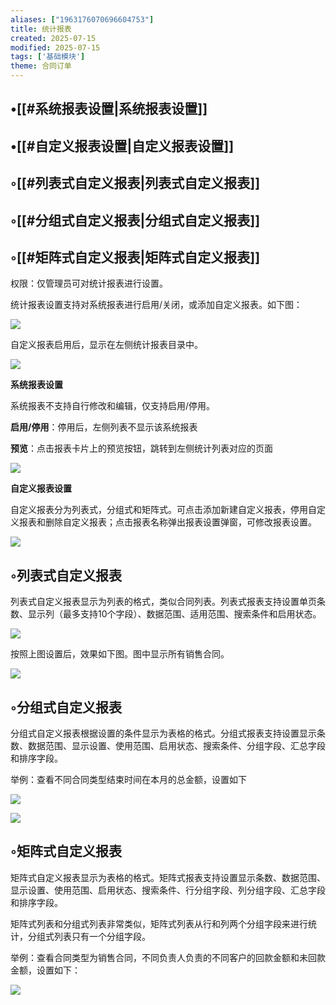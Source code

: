 ```yaml
---
aliases: ["1963176070696604753"]
title: 统计报表
created: 2025-07-15
modified: 2025-07-15
tags: ['基础模块']
theme: 合同订单
---
```


## •[[#系统报表设置|系统报表设置]]

## •[[#自定义报表设置|自定义报表设置]]

## ◦[[#列表式自定义报表|列表式自定义报表]]

## ◦[[#分组式自定义报表|分组式自定义报表]]

## ◦[[#矩阵式自定义报表|矩阵式自定义报表]]

权限：仅管理员可对统计报表进行设置。

统计报表设置支持对系统报表进行启用/关闭，或添加自定义报表。如下图：

![](https://myhelpdoc.oss-cn-heyuan.aliyuncs.com/mdimages/185f6da747415a51cddc8a46482e1f49.jpg)

自定义报表启用后，显示在左侧统计报表目录中。

![](https://myhelpdoc.oss-cn-heyuan.aliyuncs.com/mdimages/47bc229d5ed8bd33246420c92c4c067a.jpg)

**系统报表设置**

系统报表不支持自行修改和编辑，仅支持启用/停用。

**启用/停用**：停用后，左侧列表不显示该系统报表

**预览**：点击报表卡片上的预览按钮，跳转到左侧统计列表对应的页面

**![](https://myhelpdoc.oss-cn-heyuan.aliyuncs.com/mdimages/306c41614fc252a3d018b65a9b1fadef.jpg)**

**自定义报表设置**

自定义报表分为列表式，分组式和矩阵式。可点击添加新建自定义报表，停用自定义报表和删除自定义报表；点击报表名称弹出报表设置弹窗，可修改报表设置。

![](https://myhelpdoc.oss-cn-heyuan.aliyuncs.com/mdimages/390c2084b0c6cd5c8e275c67064a8b90.jpg)

## ◦列表式自定义报表

列表式自定义报表显示为列表的格式，类似合同列表。列表式报表支持设置单页条数、显示列（最多支持10个字段）、数据范围、适用范围、搜索条件和启用状态。

![](https://myhelpdoc.oss-cn-heyuan.aliyuncs.com/mdimages/5d1e524c1b882351f723c5fe51165085.jpg)

按照上图设置后，效果如下图。图中显示所有销售合同。

![](https://myhelpdoc.oss-cn-heyuan.aliyuncs.com/mdimages/8f3b83803d566e14214684f76b08270c.jpg)

## ◦分组式自定义报表

分组式自定义报表根据设置的条件显示为表格的格式。分组式报表支持设置显示条数、数据范围、显示设置、使用范围、启用状态、搜索条件、分组字段、汇总字段和排序字段。

举例：查看不同合同类型结束时间在本月的总金额，设置如下

![](https://myhelpdoc.oss-cn-heyuan.aliyuncs.com/mdimages/f251a4ffdf7209e06b3255e63cdbfa3e.jpg)

![](https://myhelpdoc.oss-cn-heyuan.aliyuncs.com/mdimages/30fdc0d77eaba6fe6a16431f203447e7.jpg)

## ◦矩阵式自定义报表

矩阵式自定义报表显示为表格的格式。矩阵式报表支持设置显示条数、数据范围、显示设置、使用范围、启用状态、搜索条件、行分组字段、列分组字段、汇总字段和排序字段。

矩阵式列表和分组式列表非常类似，矩阵式列表从行和列两个分组字段来进行统计，分组式列表只有一个分组字段。

举例：查看合同类型为销售合同，不同负责人负责的不同客户的回款金额和未回款金额，设置如下：

![](https://myhelpdoc.oss-cn-heyuan.aliyuncs.com/mdimages/46bd812c77d8018538104a68c5985b14.jpg)


